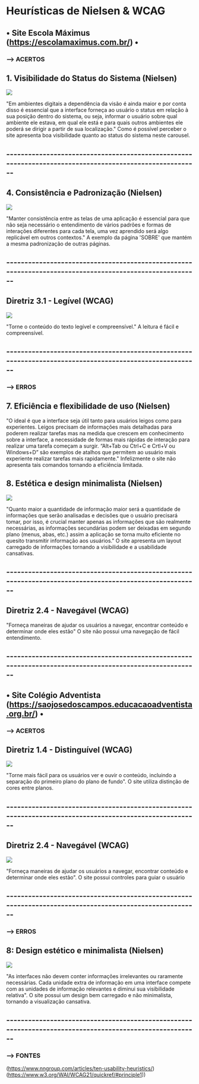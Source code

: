 # Heurísticas de Nielsen & WCAG

## • Site Escola Máximus (https://escolamaximus.com.br/) •
### --> ACERTOS

## 1. Visibilidade do Status do Sistema (Nielsen)

<img src = "https://github.com/bruno-pisciotta281/bertoti/blob/main/IHC/images/Capturar.PNG">

<p> "Em ambientes digitais a dependência da visão é ainda maior e por conta disso é essencial que a interface forneça ao usuário o status em relação à sua posição dentro do sistema, ou seja, informar o usuário sobre qual ambiente ele estava, em qual ele está e para quais outros ambientes ele poderá se dirigir a partir de sua localização." Como é possível perceber o site apresenta boa visibilidade quanto ao status do sistema neste carousel. </p>

## --------------------------------------------------------------------------------------------------------

## 4. Consistência e Padronização (Nielsen)

<img src = "https://github.com/bruno-pisciotta281/bertoti/blob/main/IHC/images/Capturar2.PNG">

<p> "Manter consistência entre as telas de uma aplicação é essencial para que não seja necessário o entendimento de vários padrões e formas de interações diferentes para cada tela, uma vez aprendido será algo replicável em outros contextos." A exemplo da página 'SOBRE' que mantém a mesma padronização de outras páginas. </p>

## --------------------------------------------------------------------------------------------------------

## Diretriz 3.1 - Legível (WCAG)

<img src = "https://github.com/bruno-pisciotta281/bertoti/blob/main/IHC/images/Capturar3.PNG">

<p> "Torne o conteúdo do texto legível e compreensível." A leitura é fácil e compreensível. </p>

## --------------------------------------------------------------------------------------------------------

### --> ERROS

## 7. Eficiência e flexibilidade de uso (Nielsen)

<p> "O ideal é que a interface seja útil tanto para usuários leigos como para experientes. Leigos precisam de informações mais detalhadas para poderem realizar tarefas mas na medida que crescem em conhecimento sobre a interface, a necessidade de formas mais rápidas de interação para realizar uma tarefa começam a surgir. “Alt+Tab ou Ctrl+C e Crtl+V ou Windows+D” são exemplos de atalhos que permitem ao usuário mais experiente realizar tarefas mais rapidamente." Infelizmente o site não apresenta tais comandos tornando a eficiência limitada. </p>

## 8. Estética e design minimalista (Nielsen)

<img src = "https://github.com/bruno-pisciotta281/bertoti/blob/main/IHC/images/Capturar4.PNG">

<p> "Quanto maior a quantidade de informação maior será a quantidade de informações que serão analisadas e decisões que o usuário precisará tomar, por isso, é crucial manter apenas as informações que são realmente necessárias, as informações secundárias podem ser deixadas em segundo plano (menus, abas, etc.) assim a aplicação se torna muito eficiente no quesito transmitir informação aos usuários." O site apresenta um layout carregado de informações tornando a visibilidade e a usabilidade cansativas. </p>

## --------------------------------------------------------------------------------------------------------

## Diretriz 2.4 - Navegável (WCAG)

<p> "Forneça maneiras de ajudar os usuários a navegar, encontrar conteúdo e determinar onde eles estão" O site não possui uma navegação de fácil entendimento. </p>


## --------------------------------------------------------------------------------------------------------


## • Site Colégio Adventista (https://saojosedoscampos.educacaoadventista.org.br/) •

### --> ACERTOS

## Diretriz 1.4 - Distinguível (WCAG)

<img src = "https://github.com/bruno-pisciotta281/bertoti/blob/main/IHC/images/Capturar5.PNG">


<p>"Torne mais fácil para os usuários ver e ouvir o conteúdo, incluindo a separação do primeiro plano do plano de fundo". O site utiliza distinção de cores entre planos.</p>

## --------------------------------------------------------------------------------------------------------

## Diretriz 2.4 - Navegável (WCAG)

<img src = "https://github.com/bruno-pisciotta281/bertoti/blob/main/IHC/images/Capturar6.PNG">

<p>"Forneça maneiras de ajudar os usuários a navegar, encontrar conteúdo e determinar onde eles estão". O site possui controles para guiar o usuário</p>

## --------------------------------------------------------------------------------------------------------

### --> ERROS

## 8: Design estético e minimalista (Nielsen)

<img src = "https://github.com/bruno-pisciotta281/bertoti/blob/main/IHC/images/Capturar7.PNG">

"As interfaces não devem conter informações irrelevantes ou raramente necessárias. Cada unidade extra de informação em uma interface compete com as unidades de informação relevantes e diminui sua visibilidade relativa". O site possui um design bem carregado e não minimalista, tornando a visualização cansativa. 

## --------------------------------------------------------------------------------------------------------

### --> FONTES

(https://www.nngroup.com/articles/ten-usability-heuristics/)
<br>
(https://www.w3.org/WAI/WCAG21/quickref/#principle1))
